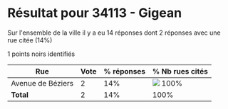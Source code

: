 # Résultat pour 34113 - Gigean

Sur l'ensemble de la ville il y a eu 14 réponses dont 2 réponses avec une rue citée (14%)

1 points noirs identifiés

| Rue | Vote | % réponses | % Nb rues cités|
|-----|------|------------|----------------|
| Avenue de Béziers | 2 | 14% | <img src="../../img/bar_100.gif" />&nbsp;100%|
| **Total** | 2 | 14% | 100%|
